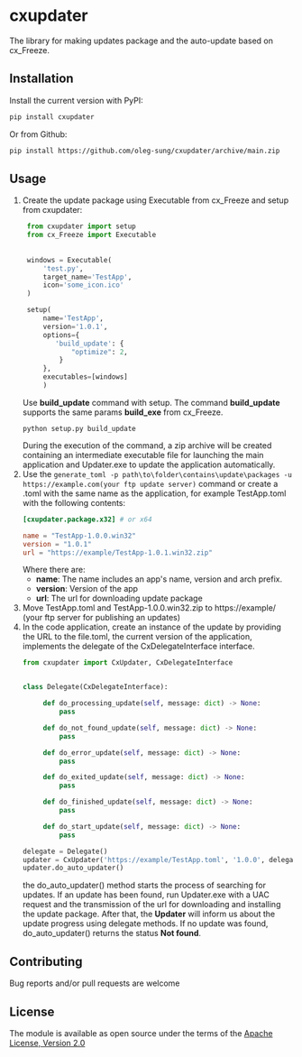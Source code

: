 # cxupdater

The library for making updates package and the auto-update based on cx_Freeze.

## Installation
Install the current version with PyPI:
```bash
pip install cxupdater
```
Or from Github:
```bash
pip install https://github.com/oleg-sung/cxupdater/archive/main.zip
```

## Usage
1. Create the update package using Executable from cx_Freeze and setup from cxupdater:
   ```python
    from cxupdater import setup
    from cx_Freeze import Executable
    
    
    windows = Executable(
        'test.py',
        target_name='TestApp',
        icon='some_icon.ico'
    )
   
    setup(
        name='TestApp',
        version='1.0.1',
        options={
           'build_update': {
               "optimize": 2,
            }
        },
        executables=[windows]
        )
   ```
   Use **build_update** command with setup. The command **build_update** supports the same params **build_exe** from cx_Freeze.
   ```
   python setup.py build_update
   ```
   During the execution of the command, a zip archive will be created containing an intermediate executable file for launching the main application and Updater.exe to update the application automatically.
2. Use the `generate_toml -p path\to\folder\contains\update\packages -u https://example.com(your ftp update server)` command or create a .toml with the same name as the application, for example TestApp.toml with the following contents:
   ```toml
   [cxupdater.package.x32] # or x64 

   name = "TestApp-1.0.0.win32"  
   version = "1.0.1"
   url = "https://example/TestApp-1.0.1.win32.zip"

   ```
   Where there are:
      * **name**: The name includes an app's name, version and arch prefix.
      * **version**: Version of the app
      * **url**: The url for downloading update package
3. Move TestApp.toml and TestApp-1.0.0.win32.zip to https://example/ (your ftp server for publishing an updates)
4. In the code application, create an instance of the update by providing the URL to the file.toml, the current version of the application, implements the delegate of the CxDelegateInterface interface.
   ```python
   from cxupdater import CxUpdater, CxDelegateInterface
   
   
   class Delegate(CxDelegateInterface):
   
        def do_processing_update(self, message: dict) -> None:
            pass
   
        def do_not_found_update(self, message: dict) -> None:
            pass
   
        def do_error_update(self, message: dict) -> None:
            pass
   
        def do_exited_update(self, message: dict) -> None:
            pass
   
        def do_finished_update(self, message: dict) -> None:
            pass
   
        def do_start_update(self, message: dict) -> None:
            pass
   
   delegate = Delegate()
   updater = CxUpdater('https://example/TestApp.toml', '1.0.0', delegate)
   updater.do_auto_updater()
   ```
   the do_auto_updater() method starts the process of searching for updates. If an update has been found, run Updater.exe with a UAC request and the transmission of the url for downloading and installing the update package. After that, the **Updater** will inform us about the update progress using delegate methods.
   If no update was found, do_auto_updater() returns the status **Not found**.

## Contributing

Bug reports and/or pull requests are welcome


## License

The module is available as open source under the terms of the [Apache License, Version 2.0](https://opensource.org/licenses/Apache-2.0)

